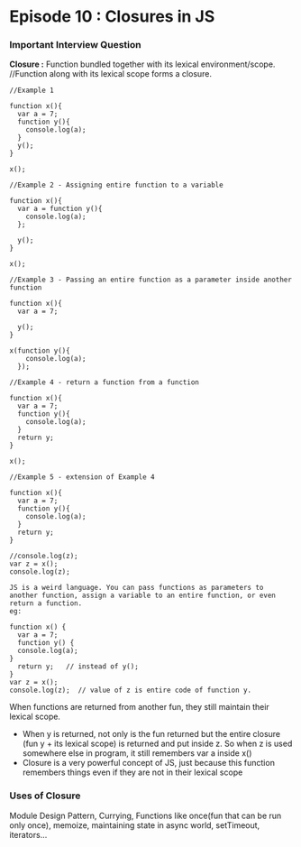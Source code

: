 # Episode 10 : Closures in JS

### Important Interview Question

**Closure :** Function bundled together with its lexical environment/scope. //Function along with its lexical scope forms a closure.

```
//Example 1

function x(){
  var a = 7;
  function y(){
    console.log(a);
  }
  y();
}

x();
```
```
//Example 2 - Assigning entire function to a variable

function x(){
  var a = function y(){
    console.log(a);
  };
  
  y();
}

x();
```
```
//Example 3 - Passing an entire function as a parameter inside another function

function x(){
  var a = 7;
  
  y();
}

x(function y(){
    console.log(a);
  });
```
```
//Example 4 - return a function from a function

function x(){
  var a = 7;
  function y(){
    console.log(a);
  }
  return y;
}

x();
```
```
//Example 5 - extension of Example 4

function x(){
  var a = 7;
  function y(){
    console.log(a);
  }
  return y;
}

//console.log(z);
var z = x();
console.log(z);
```




```
JS is a weird language. You can pass functions as parameters to another function, assign a variable to an entire function, or even return a function.
eg:

function x() {
  var a = 7;
  function y() {
  console.log(a);
}
  return y;   // instead of y();
}
var z = x();
console.log(z);  // value of z is entire code of function y.

```

When functions are returned from another fun, they still maintain their lexical
scope.

- When y is returned, not only is the fun returned but the entire closure (fun
  y + its lexical scope) is returned and put inside z. So when z is used
  somewhere else in program, it still remembers var a inside x()
- Closure is a very powerful concept of JS, just because this function remembers
  things even if they are not in their lexical scope

### Uses of Closure

Module Design Pattern, Currying, Functions like once(fun that can be run only
once), memoize, maintaining state in async world, setTimeout, iterators...
